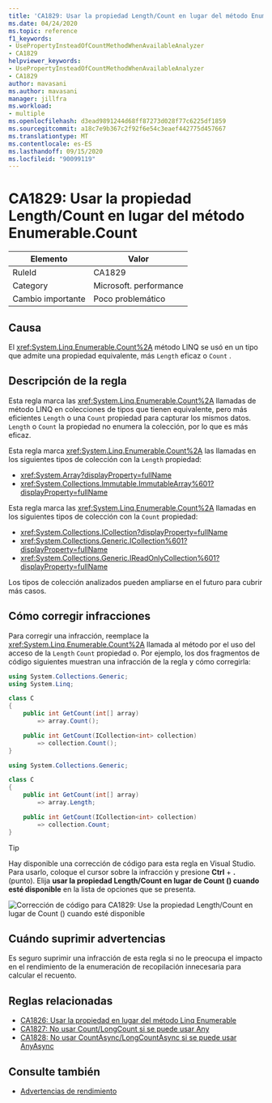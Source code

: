 ```yaml
---
title: 'CA1829: Usar la propiedad Length/Count en lugar del método Enumerable.Count'
ms.date: 04/24/2020
ms.topic: reference
f1_keywords:
- UsePropertyInsteadOfCountMethodWhenAvailableAnalyzer
- CA1829
helpviewer_keywords:
- UsePropertyInsteadOfCountMethodWhenAvailableAnalyzer
- CA1829
author: mavasani
ms.author: mavasani
manager: jillfra
ms.workload:
- multiple
ms.openlocfilehash: d3ead9891244d68ff87273d028f77c6225df1859
ms.sourcegitcommit: a18c7e9b367c2f92f6e54c3eaef442775d457667
ms.translationtype: MT
ms.contentlocale: es-ES
ms.lasthandoff: 09/15/2020
ms.locfileid: "90099119"
---
```

# <a name="ca1829-use-lengthcount-property-instead-of-enumerablecount-method"></a>CA1829: Usar la propiedad Length/Count en lugar del método Enumerable.Count

|Elemento|Valor|
|-|-|
|RuleId|CA1829|
|Category|Microsoft. performance|
|Cambio importante|Poco problemático|

## <a name="cause"></a>Causa

El <xref:System.Linq.Enumerable.Count%2A> método LINQ se usó en un tipo que admite una propiedad equivalente, más `Length` eficaz o `Count` .

## <a name="rule-description"></a>Descripción de la regla

Esta regla marca las <xref:System.Linq.Enumerable.Count%2A> llamadas de método LINQ en colecciones de tipos que tienen equivalente, pero más eficientes `Length` o una `Count` propiedad para capturar los mismos datos. `Length` o `Count` la propiedad no enumera la colección, por lo que es más eficaz.

Esta regla marca <xref:System.Linq.Enumerable.Count%2A> las llamadas en los siguientes tipos de colección con la `Length` propiedad:

- <xref:System.Array?displayProperty=fullName>
- <xref:System.Collections.Immutable.ImmutableArray%601?displayProperty=fullName>

Esta regla marca las <xref:System.Linq.Enumerable.Count%2A> llamadas en los siguientes tipos de colección con la `Count` propiedad:

- <xref:System.Collections.ICollection?displayProperty=fullName>
- <xref:System.Collections.Generic.ICollection%601?displayProperty=fullName>
- <xref:System.Collections.Generic.IReadOnlyCollection%601?displayProperty=fullName>

Los tipos de colección analizados pueden ampliarse en el futuro para cubrir más casos.

## <a name="how-to-fix-violations"></a>Cómo corregir infracciones

Para corregir una infracción, reemplace la <xref:System.Linq.Enumerable.Count%2A> llamada al método por el uso del acceso de la `Length` `Count` propiedad o. Por ejemplo, los dos fragmentos de código siguientes muestran una infracción de la regla y cómo corregirla:

```csharp
using System.Collections.Generic;
using System.Linq;

class C
{
    public int GetCount(int[] array)
        => array.Count();

    public int GetCount(ICollection<int> collection)
        => collection.Count();
}
```

```csharp
using System.Collections.Generic;

class C
{
    public int GetCount(int[] array)
        => array.Length;

    public int GetCount(ICollection<int> collection)
        => collection.Count;
}
```

> [!TIP]
> Hay disponible una corrección de código para esta regla en Visual Studio. Para usarlo, coloque el cursor sobre la infracción y presione **Ctrl** + **.** (punto). Elija **usar la propiedad Length/Count en lugar de Count () cuando esté disponible** en la lista de opciones que se presenta.
>
> ![Corrección de código para CA1829: Use la propiedad Length/Count en lugar de Count () cuando esté disponible](media/ca1829-codefix.png)

## <a name="when-to-suppress-warnings"></a>Cuándo suprimir advertencias

Es seguro suprimir una infracción de esta regla si no le preocupa el impacto en el rendimiento de la enumeración de recopilación innecesaria para calcular el recuento.

## <a name="related-rules"></a>Reglas relacionadas

- [CA1826: Usar la propiedad en lugar del método Linq Enumerable](ca1826.md)
- [CA1827: No usar Count/LongCount si se puede usar Any](ca1827.md)
- [CA1828: No usar CountAsync/LongCountAsync si se puede usar AnyAsync](ca1828.md)

## <a name="see-also"></a>Consulte también

- [Advertencias de rendimiento](../code-quality/performance-warnings.md)
